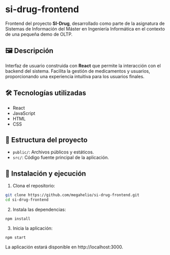 # si-drug-frontend

Frontend del proyecto **SI-Drug**, desarrollado como parte de la asignatura de Sistemas de Información del Máster en Ingeniería Informática en el contexto de una pequeña demo de OLTP.

## 🖼️ Descripción

Interfaz de usuario construida con **React** que permite la interacción con el backend del sistema. Facilita la gestión de medicamentos y usuarios, proporcionando una experiencia intuitiva para los usuarios finales.

## 🛠️ Tecnologías utilizadas

- React
- JavaScript
- HTML
- CSS

## 📁 Estructura del proyecto

- `public/`: Archivos públicos y estáticos.
- `src/`: Código fuente principal de la aplicación.

## 🚀 Instalación y ejecución

1. Clona el repositorio:

```bash
git clone https://github.com/megahelio/si-drug-frontend.git
cd si-drug-frontend
```

2. Instala las dependencias:
```
npm install
```
3. Inicia la aplicación:
```
npm start
```
La aplicación estará disponible en http://localhost:3000.
